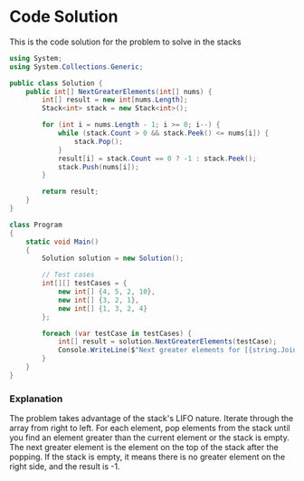 # Code Solution
This is the code solution for the problem to solve in the stacks
```csharp
using System;
using System.Collections.Generic;

public class Solution {
    public int[] NextGreaterElements(int[] nums) {
        int[] result = new int[nums.Length];
        Stack<int> stack = new Stack<int>();

        for (int i = nums.Length - 1; i >= 0; i--) {
            while (stack.Count > 0 && stack.Peek() <= nums[i]) {
                stack.Pop();
            }
            result[i] = stack.Count == 0 ? -1 : stack.Peek();
            stack.Push(nums[i]);
        }

        return result;
    }
}

class Program
{
    static void Main()
    {
        Solution solution = new Solution();

        // Test cases
        int[][] testCases = {
            new int[] {4, 5, 2, 10},
            new int[] {3, 2, 1},
            new int[] {1, 3, 2, 4}
        };

        foreach (var testCase in testCases) {
            int[] result = solution.NextGreaterElements(testCase);
            Console.WriteLine($"Next greater elements for [{string.Join(", ", testCase)}]: [{string.Join(", ", result)}]");
        }
    }
}

```
### Explanation
The problem takes advantage of the stack's LIFO nature. Iterate through the array from right to left. For each element, pop elements from the stack until you find an element greater than the current element or the stack is empty. The next greater element is the element on the top of the stack after the popping. If the stack is empty, it means there is no greater element on the right side, and the result is -1.
